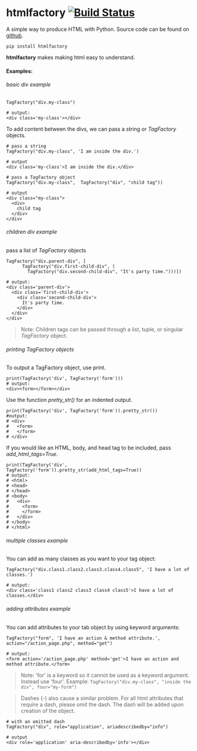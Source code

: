 # htmlfactory     [![Build Status](https://travis-ci.com/jgrugru/htmlfactory.svg?branch=main)](https://travis-ci.com/jgrugru/htmlfactory)
A simple way to produce HTML with Python.
Source code can be found on [github](https://github.com/jgrugru/htmlfactory).
```
pip install htmlfactory
```

**htmlfactory** makes making html easy to understand.

#### Examples:

###### basic div example
```
TagFactory("div.my-class")

# output:
<div class='my-class'></div>
```

To add content between the divs, we can pass a string or *TagFactory* objects.
```
# pass a string
TagFactory("div.my-class", 'I am inside the div.')

# output
<div class='my-class'>I am inside the div.</div>
```

```
# pass a TagFactory object
TagFactory("div.my-class",  TagFactory("div", "child tag"))

# output
<div class="my-class">
  <div>
    child tag
  </div>
</div>
```

###### children div example

pass a list of *TagFactory* objects
```
TagFactory("div.parent-div", [
      TagFactory("div.first-child-div", (
        TagFactory("div.second-child-div", "It's party time.")))])

# output:
<div class='parent-div'>
  <div class='first-child-div'>
    <div class='second-child-div'>
      It's party time.
    </div>
  </div>
</div>
```
>Note:
>Children tags can be passed through a list, tuple, or singular *TagFactory* object.

###### printing *TagFactory* objects

To output a TagFactory object, use print.
```
print(TagFactory('div', TagFactory('form')))
# output:
<div><form></form></div>
```

Use the function *pretty_str()* for an indented output.
```
print(TagFactory('div', TagFactory('form')).pretty_str())
#output:
# <div>
#   <form>
#   </form>
# </div>
```

If you would like an HTML, body, and head tag to be included, pass *add_html_tags=True*.
```
print(TagFactory('div', TagFactory('form')).pretty_str(add_html_tags=True))
# output:
# <html>
# <head>
# </head>
# <body>
#   <div>
#     <form>
#     </form>
#   </div>
# </body>
# </html>
```
###### multiple classes example

You can add as many classes as you want to your tag object:
```
TagFactory("div.class1.class2.class3.class4.class5", 'I have a lot of classes.')

# output:
<div class='class1 class2 class3 class4 class5'>I have a lot of classes.</div>
```
###### adding attributes example

You can add attributes to your tab object by using keyword arguments:
```
TagFactory("form", 'I have an action & method attribute.', action="/action_page.php", method="get")

# output:
<form action='/action_page.php' method='get'>I have an action and method attribute.</form>
```

>Note:
>'for' is a keyword so it cannot be used as a keyword argument. Instead use 'four'.
>Example: ```TagFactory("div.my-class", "inside the div", four="my-form")```

>Dashes (-) also cause a similar problem. For all html attributes that require a dash, 
>please omit the dash. The dash will be added upon creation of the object.

```
# with an omitted dash
TagFactory("div", role="application", ariadescribedby="info")

# output
<div role='application' aria-describedby='info'></div>
```
